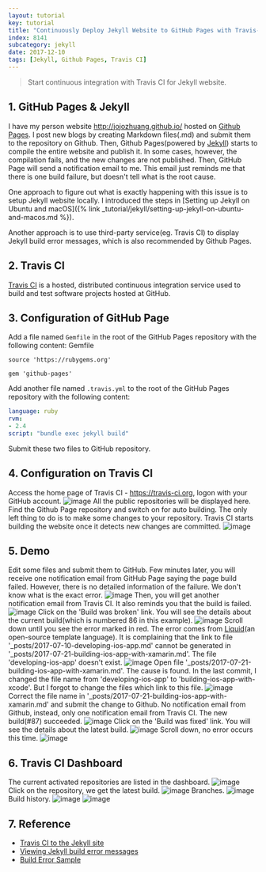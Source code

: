 ```yaml
---
layout: tutorial
key: tutorial
title: "Continuously Deploy Jekyll Website to GitHub Pages with Travis-CI"
index: 8141
subcategory: jekyll
date: 2017-12-10
tags: [Jekyll, Github Pages, Travis CI]
---
```


> Start continuous integration with Travis CI for Jekyll website.

## 1. GitHub Pages & Jekyll
I have my person website http://jojozhuang.github.io/ hosted on [Github Pages](https://pages.github.com/). I post new blogs by creating Markdown files(.md) and submit them to the repository on Github. Then, Github Pages(powered by [Jekyll](https://jekyllrb.com/)) starts to compile the entire website and publish it. In some cases, however, the compilation fails, and the new changes are not published. Then, GitHub Page will send a notification email to me. This email just reminds me that there is one build failure, but doesn't tell what is the root cause.

One approach to figure out what is exactly happening with this issue is to setup Jekyll website locally. I introduced the steps in [Setting up Jekyll on Ubuntu and macOS]({% link _tutorial/jekyll/setting-up-jekyll-on-ubuntu-and-macos.md %}).

Another approach is to use third-party service(eg. Travis CI) to display Jekyll build error messages, which is also recommended by Github Pages.

## 2. Travis CI
[Travis CI](https://travis-ci.org) is a hosted, distributed continuous integration service used to build and test software projects hosted at GitHub.

## 3. Configuration of GitHub Page
Add a file named `Gemfile` in the root of the GitHub Pages repository with the following content:
Gemfile
```raw
source 'https://rubygems.org'

gem 'github-pages'
```

Add another file named `.travis.yml` to the root of the GitHub Pages repository with the following content:
```yml
language: ruby
rvm:
- 2.4
script: "bundle exec jekyll build"
```

Submit these two files to GitHub repository.

## 4. Configuration on Travis CI
Access the home page of Travis CI - https://travis-ci.org, logon with your GitHub account.
![image](/assets/images/jekyll/1641/travisci_account.png)
All the public repositories will be displayed here. Find the Github Page repository and switch on for auto building. The only left thing to do is to make some changes to your repository. Travis CI starts building the website once it detects new changes are committed.
![image](/assets/images/jekyll/1641/travisci_activate.png)

## 5. Demo
Edit some files and submit them to GitHub. Few minutes later, you will receive one notification email from GitHub Page saying the page build failed. However, there is no detailed information of the failure. We don't know what is the exact error.
![image](/assets/images/jekyll/1641/notification_builderror.png)
Then, you will get another notification email from Travis CI. It also reminds you that the build is failed.
![image](/assets/images/jekyll/1641/notification_travis.png)
Click on the 'Build was broken' link. You will see the details about the current build(which is numbered 86 in this example).
![image](/assets/images/jekyll/1641/travis1.png)
Scroll down until you see the error marked in red. The error comes from [Liquid](https://shopify.github.io/liquid/)(an open-source template language). It is complaining that the link to file '\_posts/2017-07-10-developing-ios-app.md' cannot be generated in '\_posts/2017-07-21-building-ios-app-with-xamarin.md'. The file 'developing-ios-app' doesn't exist.
![image](/assets/images/jekyll/1641/travis2.png)
Open file '\_posts/2017-07-21-building-ios-app-with-xamarin.md'. The cause is found. In the last commit, I changed the file name from 'developing-ios-app' to 'building-ios-app-with-xcode'. But I forgot to change the files which link to this file.
![image](/assets/images/jekyll/1641/linkerror.png)
Correct the file name in '\_posts/2017-07-21-building-ios-app-with-xamarin.md' and submit the change to Github. No notification email from Github, instead, only one notification email from Travis CI. The new build(#87) succeeded.
![image](/assets/images/jekyll/1641/notification_fixed.png)
Click on the 'Build was fixed' link. You will see the details about the latest build.
![image](/assets/images/jekyll/1641/fix1.png)
Scroll down, no error occurs this time.
![image](/assets/images/jekyll/1641/fix2.png)

## 6. Travis CI Dashboard
The current activated repositories are listed in the dashboard.
![image](/assets/images/jekyll/1641/dashboard.png)
Click on the repository, we get the latest build.
![image](/assets/images/jekyll/1641/latestbuild.png)
Branches.
![image](/assets/images/jekyll/1641/branches.png)
Build history.
![image](/assets/images/jekyll/1641/history.png)
![image](/assets/images/jekyll/1641/history2.png)

## 7. Reference
* [Travis CI to the Jekyll site](https://jekyllrb.com/docs/continuous-integration/travis-ci/)
* [Viewing Jekyll build error messages](https://help.github.com/articles/viewing-jekyll-build-error-messages/)  
* [Build Error Sample](https://travis-ci.org/jojozhuang/jojozhuang.github.io/builds/315705267?utm_source=email&utm_medium=notification)
